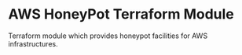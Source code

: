 # AWS HoneyPot Terraform Module

Terraform module which provides honeypot facilities for AWS infrastructures.
